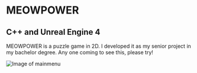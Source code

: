 # MEOWPOWER
## C++ and Unreal Engine 4
MEOWPOWER is a puzzle game in 2D. I developed it as my senior project in my bachelor degree. Any one coming to see this, please try!

![Image of mainmenu](https://https://github.com/wwongkamjan/MEOWPOWER/blob/master/mainmenu.PNG)



